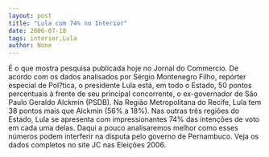 ```yaml
---
layout: post
title: "Lula com 74% no Interior"
date: 2006-07-18
tags: interior,Lula
author: None
---
```


É o que mostra pesquisa publicada hoje no Jornal do Commercio. De acordo com os dados analisados por Sérgio Montenegro Filho, repórter especial de Pol?tica, o presidente Lula está, em todo o Estado, 50 pontos percentuais à frente de seu principal concorrente, o ex-governador de São Paulo Geraldo Alckmin (PSDB).
Na Região Metropolitana do Recife, Lula tem 38 pontos mais que Alckmin (56% a 18%).
Nas outras três regiões do Estado, Lula se apresenta com impressionantes 74% das intenções de voto em cada uma delas.
Daqui a pouco analisaremos melhor como esses números podem interferir na disputa pelo governo de Pernambuco.
Veja os dados completos no site JC nas Eleições 2006. 